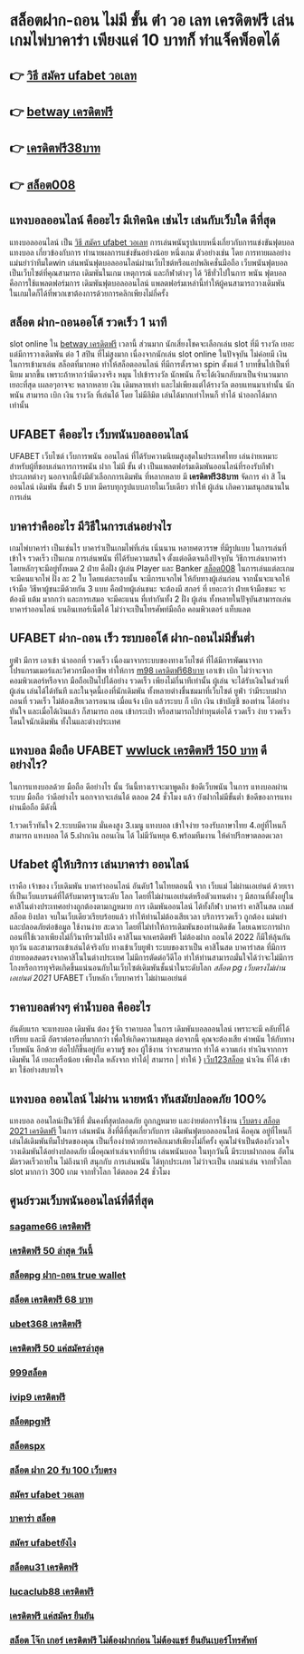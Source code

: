 # สล็อตฝาก-ถอน ไม่มี ขั้น ต่ํา วอ เลท เครดิตฟรี เล่น เกมไพ่บาคาร่า  เพียงแค่ 10 บาทก็ ทำแจ็คพ็อตได้

## 👉 [วิธี สมัคร ufabet วอเลท](https://mabet.net/20-free-100/)
## 👉 [betway เครดิตฟรี](https://mabet.net/)
## 👉 [เครดิตฟรี38บาท](https://mabet.net/register/)
## 👉 [สล็อต008](https://bio.link/tisawago)

##  แทงบอลออนไลน์ คืออะไร มีเทิคนิค เช่นไร เล่นกับเว็บใด  ดีที่สุด

 แทงบอลออนไลน์ เป็น [วิธี สมัคร ufabet วอเลท](https://mabet.net/) การเล่นพนันรูปแบบหนึ่งเกี่ยวกับการแข่งขันฟุตบอลแทงบอล เกี่ยวข้องกับการ ทำนายผลการแข่งขันอย่างน้อย หนึ่งเกม ตัวอย่างเช่น โดย การทายผลอย่าง แม่นยำว่าทีมใดwin  เล่นพนันฟุตบอลออนไลน์ผ่านเว็บไซต์หรือแอปพลิเคชั่นมือถือ เว็บพนันฟุตบอล เป็นเว็บไซต์ที่คุณสามารถ เดิมพันในเกม เหตุการณ์ และกีฬาต่างๆ ได้ วิธีทั่วไปในการ พนัน ฟุตบอลคือการใช้แพลตฟอร์มการ เดิมพันฟุตบอลออนไลน์ แพลตฟอร์มเหล่านี้ทำให้ผู้คนสามารถวางเดิมพัน ในเกมใดก็ได้ที่พวกเขาต้องการด้วยการคลิกเพียงไม่กี่ครั้ง 

##  สล็อต  ฝาก-ถอนออโต้ รวดเร็ว 1 นาที

 slot online ใน [betway เครดิตฟรี](https://mabet.net/register/) เวลานี้  ส่วนมาก  นักเสี่ยงโชคจะเลือกเล่น  slot ที่มี รางวัล เยอะ แต่มีการวางเดิมพัน ต่อ 1  สปิน  ที่ไม่สูงมาก เนื่องจากนักเล่น  slot online ในปัจจุบัน  ไม่ค่อยมี เงิน  ในการเข้ามาเล่น สล็อตที่มากพอ ทำให้สล็อตออนไลน์ ที่มีการตั้งราคา  spin ตั้งแต่ 1 บาทขึ้นไปเป็นที่ นิยม มากขึ้น เพราะถ้าหากว่ามีดวงจริง หมุน ไปเข้ารางวัล   นักพนัน ก็จะได้เงินกลับมาเป็นจำนวนมาก เยอะที่สุด  เผลอๆอาจจะ หลากหลาย  เงิน เดิมหลายเท่า และไม่เพียงแต่ได้รางวัล ตอบแทนมาเท่านั้น  นักพนัน สามารถ  เบิก เงิน รางวัล ที่เล่นได้ โดย ไม่มีลิมิต เล่นได้มากเท่าไหนก็ ทำได้  นำออกได้มากเท่านั้น


## UFABET คืออะไร เว็บพนันบอลออนไลน์

UFABET เว็บไซต์ เว็บการพนัน ออนไลน์  ที่ได้รับความนิยมสูงสุดในประเทศไทย เล่นง่ายเหมาะสำหรับผู้ที่ชอบเล่นการการพนัน ฝาก ไม่มี ขั้น ต่ํา  เป็นแพลตฟอร์มเดิมพันออนไลน์ที่รองรับกีฬาประเภทต่างๆ นอกจากนี้ยังมีตัวเลือกการเดิมพัน ที่หลากหลาย มี **เครดิตฟรี38บาท** จัดการ  ค่า สิ โน ออนไลน์ เดิมพัน ขั้นต่ํา 5 บาท  มีครบทุกรูปแบบภายในเว็บเดียว ทำให้  ผู้เล่น เกิดความสนุกสนานในการเล่น

##  บาคาร่าคืออะไร  มีวิธีในการเล่นอย่างไร 

 เกมไพ่บาคาร่า  เป็นเช่นไร บาคาร่าเป็นเกมไพ่ที่เล่น เนิ่นนาน หลายศตวรรษ  ที่มีรูปแบบ ในการเล่นที่เข้าใจ รวดเร็ว  เป็นเกม การเล่นพนัน ที่ได้รับความสนใจ ตั้งแต่อดีตจนถึงปัจจุบัน วิธีการเล่นบาคาร่า โดยหลักๆจะมีอยู่ทั้งหมด 2  ฝ่าย คือฝั่ง  ผู้เล่น Player และ Banker [สล็อต008](https://mabet.net/) ในการเล่นแต่ละเกมจะมีคนแจกไพ่ ฝั่ง  ละ 2 ใบ โดยแต่ละรอบนั้น จะมีการแจกไพ่ ให้กับทางผู้เล่นก่อน จากนั้นจะแจกให้เจ้ามือ วิธีหาผู้ชนะมีด้วยกัน 3 แบบ คือฝ่ายผู้เล่นชนะ จะต้องมี สกอร์ ที่ เยอะกว่า ฝ่ายเจ้ามือชนะ จะต้องมี แต้ม มากกว่า  และการเสมอ จะมีคะแนน ที่เท่ากันทั้ง 2 ฝั่ง ผู้เล่น ทั้งหลายในปัจุบันสามารถเล่น บาคาร่าออนไลน์  บนอินเทอร์เน็ตได้ ไม่ว่าจะเป็นโทรศัพท์มือถือ คอมพิวเตอร์ แท็บแลต  


## UFABET ฝาก-ถอน เร็ว ระบบออโต้ ฝาก-ถอนไม่มีขั้นต่ำ 

 ยูฟ่า มีการ เอาเข้า  นำออกที่ รวดเร็ว เนื่องมาจากระบบของทางเว็บไซต์  ที่ได้มีการพัฒนาจาก โปรแกรมเมอร์และวิศวกรมืออาชีพ ทำให้การ [m98 เครดิตฟรี68บาท](https://mabet.net/credit-free-100/) เอาเข้า  เบิก  ไม่ว่าจะจากคอมพิวเตอร์หรือจาก มือถือเป็นไปได้อย่าง รวดเร็ว เพียงไม่กี่นาทีเท่านั้น  ผู้เล่น จะได้รับเงินในส่วนที่ ผู้เล่น เล่นได้ได้ทันที  และในจุดนี้เองที่นักเดิมพัน ทั้งหลายต่างชื่นชมมาที่เว็บไซต์   ยูฟ่า ว่ามีระบบฝากถอนที่ รวดเร็ว  ไม่ต้องเสียเวลารอนาน เมื่อแจ้ง  เบิก แล้วระบบ ก็  เบิก เงิน เข้าบัญชี ของท่าน ได้อย่าง ทันใจ และเมื่อได้เงินแล้ว ก็สามารถ ถอน เข้ากระเป๋า หรือสามารถไปทำทุนต่อได้ รวดเร็ว    ง่าย   รวดเร็ว  โดนใจนักเดิมพัน ทั้งในและต่างประเทศ

##  แทงบอล มือถือ UFABET [wwluck เครดิตฟรี 150 บาท](https://mabet.net/credit-free-new/)  ดีอย่างไร?

ในการแทงบอลด้วย มือถือ ดีอย่างไร  นั้น วันนี้ทางเราจะมาพูดถึง ข้อดีเว็บพนัน ในการ แทงบอลผ่านระบบ มือถือ ว่าดีอย่างไร นอกจากจะเล่นได้  ตลอด 24 ชั่วโมง  แล้ว ยังฝากไม่มีขั้นต่ำ  ข้อดีของการแทงผ่านมือถือ มีดังนี้

1.รวดเร็วทันใจ
2.ระบบมีความ  มั่นคงสูง 
3.เมนู แทงบอล เข้าใจง่าย รองรับภาษาไทย
4.อยู่ที่ไหนก็สามารถ แทงบอล ได้
5.ฝากเงิน ถอนเงิน ได้  ไม่มีวันหยุด
6.พร้อมทีมงาน ให้คำปรึกษาตลอดเวลา


## Ufabet  ผู้ให้บริการ เล่นบาคาร่า ออนไลน์

เราคือ  เจ้าของ เว็บเดิมพัน บาคาร่าออนไลน์ อันดับ1 ในไทยตอนนี้ จาก เว็บแม่  ไม่ผ่านเอเย่นต์ ด้วยเราที่เป็นเว็บแบรนด์ที่ได้รับมาตรฐานระดับ โลก โดยที่ไม่ผ่านเอเย่นต์หรือตัวแทนต่าง ๆ มีสถานที่ตั้งอยู่ในคาสิโนต่างประเทศอย่างถูกต้องตามกฏหมาย การ  เดิมพันออนไลน์ ได้ทั้งกีฬา บาคาร่า คาสิโนสด เกมส์ สล็อต ยิงปลา จบในเว็บเดียวเรียบร้อยแล้ว ทำให้ท่านไม่ต้องเสียเวลา บริการรวดเร็ว ถูกต้อง แม่นยำ และปลอดภัยต่อข้อมูล ใช้งานง่าย สะดวก โดยที่ไม่ทำให้การเดิมพันของท่านติดขัด โดยเฉพาะการฝากถอนที่ใช้เวลาเพียงไม่กี่วินาทีรวมไปถึง คาสิโนแจกเครดิตฟรี ไม่ต้องฝาก ถอนได้ 2022 ก็มีให้ลุ้นกันทุกวัน และสามารถเข้าเล่นได้จริงกับ  ทางเข้าเว็บยูฟ่า  ระบบของเราเป็น คาสิโนสด บาคาร่าสด ที่มีการถ่ายทอดสดตรงจากคาสิโนในต่างประเทศ ไม่มีการตัดต่อวีดีโอ ทำให้ท่านสามารถมั่นใจได้ว่าจะไม่มีการโกงหรือการทุจริตเกิดขึ้นแน่นอนกับในเว็บไซต์เดิมพันชั้นนำในระดับโลก *สล็อต pg เว็บตรงไม่ผ่านเอเย่นต์ 2021* UFABET เว็บหลัก เว็บบาคาร่า ไม่ผ่านเอเย่นต์


## ราคาบอลต่างๆ ค่าน้ำบอล คืออะไร

 อันดับแรก จะแทงบอล เดิมพัน  ต้อง  รู้จัก  ราคาบอล  ในการ เดิมพันบอลออนไลน์ เพราะจะมี คลับที่ได้เปรียบ และมี อัตราต่อรองที่มากกว่า เพื่อให้เกิดความสมดุล   ต่อจากนี้ คุณจะต้องเสีย  ค่าพนัน  ให้กับทาง  เว็บพนัน อีกด้วย ต่อไปก็ขึ้นอยู่กับ ความรู้ ของ ผู้ใช้งาน ว่าจะสามารถ ทำได้ ความเก่ง ทำเงินจากการ  เดิมพัน ได้ เยอะหรือน้อย เพียงใด หลังจาก  ทำได้| สามารถ | ทำให้ } [เว็บ123สล็อต](https://mabet.net/credit-free-50/)  นำเงิน ที่ได้   เข้ามา ใช้อย่างสบายใจ

## แทงบอล ออนไลน์ ไม่ผ่าน นายหน้า  ทันสมัยปลอดภัย 100%

แทงบอล ออนไลน์เป็นวิธีที่ มั่นคงที่สุดปลอดภัย ถูกกฎหมาย และง่ายต่อการใช้งาน [เว็บตรง สล็อต 2021 เครดิตฟรี](https://mabet.net/register/) ในการ เล่นพนัน สิ่งที่ดีที่สุดเกี่ยวกับการ เดิมพันฟุตบอลออนไลน์ คือคุณ อยู่ที่ไหนก็เล่นได้เดิมพันทีมโปรดของคุณ เป็นเรื่องง่ายด้วยการคลิกเมาส์เพียงไม่กี่ครั้ง คุณไม่จำเป็นต้องกังวลใจ วางเดิมพันได้อย่างปลอดภัย เมื่อคุณทำเล่นจากที่บ้าน เล่นพนันบอล ในทุกวันนี้  มีระบบฝากถอน อัตโนมัตรวดเร็วถายใน ไม่ถึงนาที สนุกกับ การเล่นพนัน ได้ทุกประเภท ไม่ว่าจะเป็น  เกมน่าเล่น จากทั่วโลก slot มากกว่า 300 เกม จากทั่วโลก ได้ตลอด 24 ชั่วโมง


## ศูนย์รวมเว็บพนันออนไลน์ที่ดีที่สุด

### [sagame66 เครดิตฟรี](https://atom.io/themes/MABET.net%20แจกโบนัส%20riches777%20เครดิตฟรี%20008%20สล็อต%20สล็อตแตกหนัก%2020รับ100)
### [เครดิตฟรี 50 ล่าสุด วันนี้](https://atom.io/themes/MABET.net%20แจกโบนัส%20สมัคร%20ufabet%20ฝากถอน%20ผ่านวอเลท%20ไม่มีขั้นต่ำ%20008%20สล็อต%20สล็อตแตกหนัก%2020รับ100)
### [สล็อตpg ฝาก-ถอน true wallet](https://atom.io/themes/MABET.net%20แจกโบนัส%20เครดิตฟรี%20100%20แค่%20โหลด%20แอ%20ป%20008%20สล็อต%20สล็อตแตกหนัก%2020รับ100)
### [สล็อต เครดิตฟรี 68 บาท](https://atom.io/themes/MABET.net%20แจกโบนัส%20สล็อต%20ฝาก%2025%20รับ%20100%20ทํา%20200%20ถอนได้%20100%20008%20สล็อต%20สล็อตแตกหนัก%2020รับ100)
### [ubet368 เครดิตฟรี](https://atom.io/themes/MABET.net%20แจกโบนัส%20รวม%20เว็บ%20เครดิตฟรี%20กดรับเอง%20008%20สล็อต%20สล็อตแตกหนัก%2020รับ100)
### [เครดิตฟรี 50 แค่สมัครล่าสุด](https://atom.io/themes/MABET.net%20แจกโบนัส%20สล็อต%20เว็บตรง%20ฝากถอน%20ไม่มี%20ขั้นต่ำ%20008%20สล็อต%20สล็อตแตกหนัก%2020รับ100)
### [999สล็อต](https://atom.io/themes/MABET.net%20แจกโบนัส%20จีคลับ%201688%20เครดิตฟรี%20008%20สล็อต%20สล็อตแตกหนัก%2020รับ100)
### [ivip9 เครดิตฟรี](https://atom.io/themes/MABET.net%20แจกโบนัส%20slotxo%20สล็อต%20ฝาก20รับ100%20008%20สล็อต%20สล็อตแตกหนัก%2020รับ100)
### [สล็อตpgฟรี](https://atom.io/themes/MABET.net%20แจกโบนัส%20สล็อต%20xo%20ฝาก-ถอน%20ไม่มี%20ขั้น%20ต่ํา%20008%20สล็อต%20สล็อตแตกหนัก%2020รับ100)
### [สล็อตspx](https://atom.io/themes/MABET.net%20แจกโบนัส%20pg%20เครดิตฟรี%2050%20ถอนได้%20300%20008%20สล็อต%20สล็อตแตกหนัก%2020รับ100)
### [สล็อต ฝาก 20 รับ 100 เว็บตรง](https://atom.io/themes/MABET.net%20แจกโบนัส%20joker%20สล็อต888%20008%20สล็อต%20สล็อตแตกหนัก%2020รับ100)
### [สมัคร ufabet วอเลท](https://atom.io/themes/MABET.net%20แจกโบนัส%20สล็อต%20เครดิตฟรี%20ไม่ต้องแชร์%20008%20สล็อต%20สล็อตแตกหนัก%2020รับ100)
### [บาคาร่า สล็อต](https://atom.io/themes/MABET.net%20แจกโบนัส%20superslot666%20เครดิตฟรี%2050%20008%20สล็อต%20สล็อตแตกหนัก%2020รับ100)
### [สมัคร ufabetยังไง](https://atom.io/themes/MABET.net%20แจกโบนัส%20โหลด%20สล็อต%20168%20008%20สล็อต%20สล็อตแตกหนัก%2020รับ100)
### [สล็อตu31 เครดิตฟรี](https://atom.io/themes/MABET.net%20แจกโบนัส%20เครดิตฟรี18บาท%20008%20สล็อต%20สล็อตแตกหนัก%2020รับ100)
### [lucaclub88 เครดิตฟรี](https://atom.io/themes/MABET.net%20แจกโบนัส%20เครดิตฟรี%20กดรับเอง%20ยืนยันเบอร์%20superslot%20008%20สล็อต%20สล็อตแตกหนัก%2020รับ100)
### [เครดิตฟรี แค่สมัคร ยืนยัน](https://atom.io/themes/MABET.net%20แจกโบนัส%20betflik%20เครดิตฟรี%202021%20008%20สล็อต%20สล็อตแตกหนัก%2020รับ100)
### [สล็อต โจ๊ก เกอร์ เครดิตฟรี ไม่ต้องฝากก่อน ไม่ต้องแชร์ ยืนยันเบอร์โทรศัพท์](https://atom.io/themes/MABET.net%20แจกโบนัส%20spinix%20เครดิตฟรี300%20008%20สล็อต%20สล็อตแตกหนัก%2020รับ100)